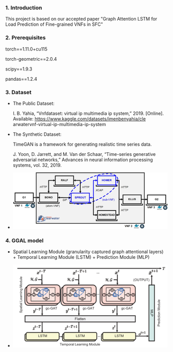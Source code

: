### 1. Introduction

This project is based on our accepted paper "Graph Attention LSTM for Load Prediction of
Fine-grained VNFs in SFC"

### 2. Prerequisites

torch==1.11.0+cu115

torch-geometric==2.0.4

scipy==1.9.3

pandas==1.2.4

### 3. Dataset

- The Public Dataset:
  
  I. B. Yahia, “Vnfdataset: virtual ip multimedia ip system,” 2019. [Online]. Available: https://www.kaggle.com/datasets/imenbenyahia/cle arwatervnf-virtual-ip-multimedia-ip-system

- The Synthetic Dataset:
  
  TimeGAN is a framework for generating realistic time series data. 
  
  J. Yoon, D. Jarrett, and M. Van der Schaar, “Time-series generative adversarial networks,”  Advances in neural information processing systems, vol. 32, 2019.

- <img title="" src=".\assets/SFC.png" alt="dd" width="642">

### 4. GGAL model

- Spatial Learning Module (granularity captured graph attentional layers) + Temporal Learning Module (LSTM) + Prediction Module (MLP)

- <img src="./assets/GGAL.png" title="" alt="@im" width="685">
